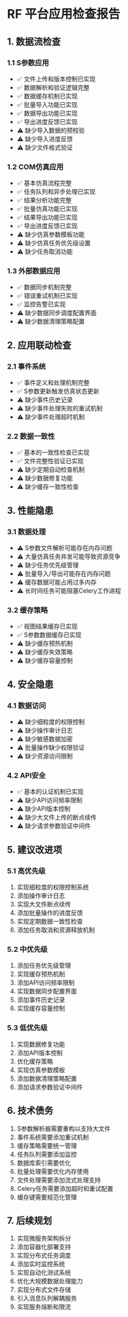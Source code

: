 # RF 平台应用检查报告

## 1. 数据流检查

### 1.1 S参数应用
- ✅ 文件上传和版本控制已实现
- ✅ 数据解析和验证逻辑完整
- ✅ 数据缓存机制已实现
- ✅ 批量导入功能已实现
- ✅ 数据导出功能已实现
- ✅ 导出进度反馈已实现
- ⚠️ 缺少导入数据的预校验
- ⚠️ 缺少导入进度反馈
- ⚠️ 缺少文件格式验证

### 1.2 COM仿真应用
- ✅ 基本仿真流程完整
- ✅ 任务队列和异步处理已实现
- ✅ 结果分析功能完整
- ✅ 批量仿真功能已实现
- ✅ 结果导出功能已实现
- ✅ 导出进度反馈已实现
- ⚠️ 缺少仿真参数模板功能
- ⚠️ 缺少仿真任务优先级设置
- ⚠️ 缺少任务取消功能

### 1.3 外部数据应用
- ✅ 数据同步机制完整
- ✅ 错误重试机制已实现
- ✅ 监控告警已实现
- ⚠️ 缺少数据同步调度配置界面
- ⚠️ 缺少数据清理策略配置

## 2. 应用联动检查

### 2.1 事件系统
- ✅ 事件定义和处理机制完整
- ✅ S参数更新触发仿真状态更新
- ⚠️ 缺少事件历史记录
- ⚠️ 缺少事件处理失败的重试机制
- ⚠️ 缺少事件处理超时机制

### 2.2 数据一致性
- ✅ 基本的一致性检查已实现
- ✅ 文件完整性验证已实现
- ⚠️ 缺少定期自动检查机制
- ⚠️ 缺少数据修复功能
- ⚠️ 缺少缓存一致性检查

## 3. 性能隐患

### 3.1 数据处理
- ⚠️ S参数文件解析可能存在内存问题
- ⚠️ 大量仿真任务并发可能导致资源竞争
- ⚠️ 缺少任务优先级管理
- ⚠️ 批量导入/导出可能存在内存问题
- ⚠️ 缓存数据可能占用过多内存
- ⚠️ 长时间任务可能阻塞Celery工作进程

### 3.2 缓存策略
- ✅ 视图结果缓存已实现
- ✅ S参数数据缓存已实现
- ⚠️ 缺少缓存预热机制
- ⚠️ 缺少缓存失效策略
- ⚠️ 缺少缓存容量控制

## 4. 安全隐患

### 4.1 数据访问
- ⚠️ 缺少细粒度的权限控制
- ⚠️ 缺少操作审计日志
- ⚠️ 缺少敏感数据加密
- ⚠️ 批量操作缺少权限验证
- ⚠️ 缺少资源访问限制

### 4.2 API安全
- ✅ 基本的认证机制已实现
- ⚠️ 缺少API访问频率限制
- ⚠️ 缺少API版本控制
- ⚠️ 缺少大文件上传的断点续传
- ⚠️ 缺少请求参数验证中间件

## 5. 建议改进项

### 5.1 高优先级
1. 实现细粒度的权限控制系统
2. 添加操作审计日志
3. 实现大文件断点续传
4. 添加批量操作的进度反馈
5. 实现定期数据一致性检查
6. 添加任务取消和资源释放机制

### 5.2 中优先级
1. 添加任务优先级管理
2. 实现缓存预热机制
3. 添加API访问频率限制
4. 实现数据同步配置界面
5. 添加事件历史记录
6. 实现缓存容量控制

### 5.3 低优先级
1. 实现数据修复功能
2. 添加API版本控制
3. 优化缓存策略
4. 实现仿真参数模板
5. 添加数据清理策略配置
6. 添加请求参数验证中间件

## 6. 技术债务

1. S参数解析器需要重构以支持大文件
2. 事件系统需要添加重试机制
3. 缓存策略需要统一管理
4. 任务队列需要添加监控
5. 数据库索引需要优化
6. 批量处理需要优化内存使用
7. 文件处理需要添加流式处理支持
8. Celery任务需要添加超时和重试配置
9. 缓存键需要规范化管理

## 7. 后续规划

1. 实现微服务架构拆分
2. 添加容器化部署支持
3. 实现分布式任务调度
4. 添加实时监控系统
5. 实现自动化测试系统
6. 优化大规模数据处理能力
7. 实现分布式文件存储
8. 引入消息队列解耦服务
9. 实现服务熔断和限流